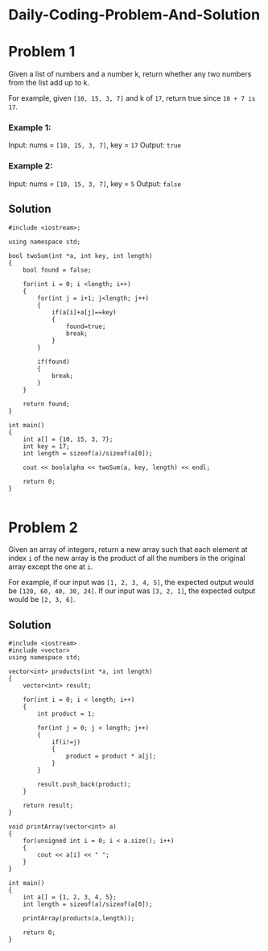 # Daily-Coding-Problem-And-Solution

# Problem 1
Given a list of numbers and a number k, return whether any two numbers from the list add up to k.

For example, given `[10, 15, 3, 7]` and k of `17`, return true since `10 + 7 is 17`.

### Example 1:

Input: nums = `[10, 15, 3, 7]`, key = `17`
Output: `true`

### Example 2:

Input: nums = `[10, 15, 3, 7]`, key = `5`
Output: `false`

## Solution

```
#include <iostream>;

using namespace std;

bool twoSum(int *a, int key, int length)
{
    bool found = false;

    for(int i = 0; i <length; i++)
    {
        for(int j = i+1; j<length; j++)
        {
            if(a[i]+a[j]==key)
            {
                found=true;
                break;
            }
        }

        if(found)
        {
            break;
        }
    }

    return found;
}

int main()
{
    int a[] = {10, 15, 3, 7};
    int key = 17;
    int length = sizeof(a)/sizeof(a[0]);

    cout << boolalpha << twoSum(a, key, length) << endl;

    return 0;
}


```

# Problem 2
Given an array of integers, return a new array such that each element at index `i` of the new array is the product of all the numbers in the original array except the one at `i`.

For example, if our input was `[1, 2, 3, 4, 5]`, the expected output would be `[120, 60, 40, 30, 24]`. If our input was `[3, 2, 1]`, the expected output would be `[2, 3, 6]`.

## Solution

```
#include <iostream>
#include <vector>
using namespace std;

vector<int> products(int *a, int length)
{
    vector<int> result;

    for(int i = 0; i < length; i++)
    {
        int product = 1;

        for(int j = 0; j < length; j++)
        {
            if(i!=j)
            {
                product = product * a[j];
            }
        }

        result.push_back(product);
    }

    return result;
}

void printArray(vector<int> a)
{
    for(unsigned int i = 0; i < a.size(); i++)
    {
        cout << a[i] << " ";
    }
}

int main()
{
    int a[] = {1, 2, 3, 4, 5};
    int length = sizeof(a)/sizeof(a[0]);

    printArray(products(a,length));

    return 0;
}


```
